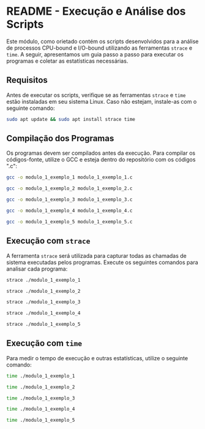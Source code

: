 # README - Execução e Análise dos Scripts

Este módulo, como orietado contém os scripts desenvolvidos para a análise de processos CPU-bound e I/O-bound utilizando as ferramentas `strace` e `time`. A seguir, apresentamos um guia passo a passo para executar os programas e coletar as estatísticas necessárias.

## Requisitos

Antes de executar os scripts, verifique se as ferramentas `strace` e `time` estão instaladas em seu sistema Linux. Caso não estejam, instale-as com o seguinte comando:

```bash
sudo apt update && sudo apt install strace time
```

## Compilação dos Programas

Os programas devem ser compilados antes da execução. Para compilar os códigos-fonte, utilize o GCC e esteja dentro do repositório com os códigos ".c":

```bash
gcc -o modulo_1_exemplo_1 modulo_1_exemplo_1.c

gcc -o modulo_1_exemplo_2 modulo_1_exemplo_2.c

gcc -o modulo_1_exemplo_3 modulo_1_exemplo_3.c

gcc -o modulo_1_exemplo_4 modulo_1_exemplo_4.c

gcc -o modulo_1_exemplo_5 modulo_1_exemplo_5.c
```

## Execução com `strace`

A ferramenta `strace` será utilizada para capturar todas as chamadas de sistema executadas pelos programas. Execute os seguintes comandos para analisar cada programa:

```bash
strace ./modulo_1_exemplo_1

strace ./modulo_1_exemplo_2

strace ./modulo_1_exemplo_3

strace ./modulo_1_exemplo_4

strace ./modulo_1_exemplo_5
```

## Execução com `time`

Para medir o tempo de execução e outras estatísticas, utilize o seguinte comando:

```bash
time ./modulo_1_exemplo_1

time ./modulo_1_exemplo_2

time ./modulo_1_exemplo_3

time ./modulo_1_exemplo_4

time ./modulo_1_exemplo_5
```
